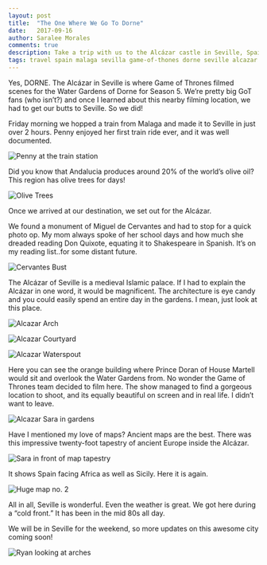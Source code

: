 ```yaml
---
layout: post
title:  "The One Where We Go To Dorne"
date:   2017-09-16
author: Saralee Morales
comments: true
description: Take a trip with us to the Alcázar castle in Seville, Spain where the territory of Dorne in Game of Thrones was actually filmed
tags: travel spain malaga sevilla game-of-thones dorne seville alcazar cervantes
---
```


Yes, DORNE. The Alcázar in Seville is where Game of Thrones filmed scenes for the Water Gardens of Dorne for Season 5. We’re pretty big GoT fans (who isn’t?) and once I learned about this nearby filming location, we had to get our butts to Seville.
So we did!


Friday morning we hopped a train from Malaga and made it to Seville in just over 2 hours. Penny enjoyed her first train ride ever, and it was well documented.


![Penny at the train station][penny_train_station]


Did you know that Andalucia produces around 20% of the world’s olive oil? This region has olive trees for days!


![Olive Trees][olive_trees]


Once we arrived at our destination, we set out for the Alcázar.


We found a monument of Miguel de Cervantes and had to stop for a quick photo op. My mom always spoke of her school days and how much she dreaded reading Don Quixote, equating it to Shakespeare in Spanish. It’s on my reading list..for some distant future.


![Cervantes Bust][cervantes]


The Alcázar of Seville is a medieval Islamic palace. If I had to explain the Alcázar in one word, it would be magnificent. The architecture is eye candy and you could easily spend an entire day in the gardens. I mean, just look at this place.


![Alcazar Arch][alcazar_arch]


![Alcazar Courtyard][alcazar_courtyard]


![Alcazar Waterspout][alcazar_waterspout]


Here you can see the orange building where Prince Doran of House Martell would sit and overlook the Water Gardens from.
No wonder the Game of Thrones team decided to film here. The show managed to find a gorgeous location to shoot, and its equally beautiful on screen and in real life. I didn’t want to leave.


![Alcazar Sara in gardens][sara_gardens]


Have I mentioned my love of maps? Ancient maps are the best. There was this impressive twenty-foot tapestry of ancient Europe inside the Alcázar.


![Sara in front of map tapestry][sara_map]


It shows Spain facing Africa as well as Sicily. Here it is again.


![Huge map no. 2][map_2]


All in all, Seville is wonderful. Even the weather is great. We got here during a “cold front.” It has been in the mid 80s all day.


We will be in Seville for the weekend, so more updates on this awesome city coming soon!


![Ryan looking at arches][ryan_arches]


[ryan_arches]:          https://s3.amazonaws.com/fiveweeksabroad-assets/09162017/AlcazarRyanArch.jpg
[map_2]:                https://s3.amazonaws.com/fiveweeksabroad-assets/09162017/AlcazarMap.jpg
[sara_map]:             https://s3.amazonaws.com/fiveweeksabroad-assets/09162017/AlcazarSaraMap.jpg
[sara_gardens]:         https://s3.amazonaws.com/fiveweeksabroad-assets/09162017/AlcazarSara.jpg
[alcazar_waterspout]:   https://s3.amazonaws.com/fiveweeksabroad-assets/09162017/AlcazarSpout.jpg
[alcazar_courtyard]:    https://s3.amazonaws.com/fiveweeksabroad-assets/09162017/AlcazarCourt.jpg
[alcazar_arch]:         https://s3.amazonaws.com/fiveweeksabroad-assets/09162017/AlcazarArch.jpg
[cervantes]:            https://s3.amazonaws.com/fiveweeksabroad-assets/09162017/Cervantes.jpg
[penny_train_station]:  https://s3.amazonaws.com/fiveweeksabroad-assets/09162017/PennyTrain.jpg
[olive_trees]:          https://s3.amazonaws.com/fiveweeksabroad-assets/09162017/Olives.jpg
